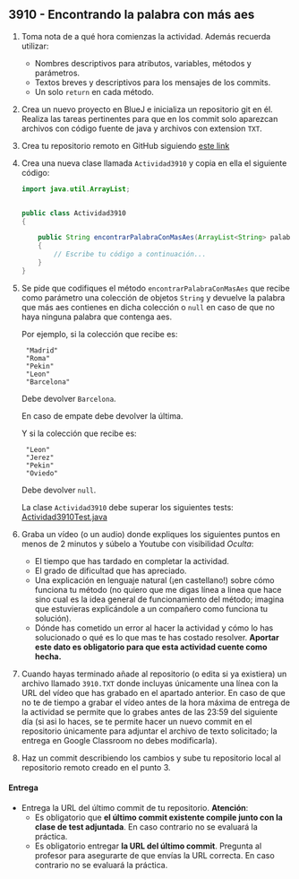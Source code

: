 ## 3910 - Encontrando la palabra con más aes

1. Toma nota de a qué hora comienzas la actividad. Además recuerda utilizar:
   * Nombres descriptivos para atributos, variables, métodos y parámetros.
   * Textos breves y descriptivos para los mensajes de los commits.
   * Un solo `return` en cada método.

2. Crea un nuevo proyecto en BlueJ e inicializa un repositorio git en él. Realiza las tareas pertinentes para que en los commit solo aparezcan archivos con código fuente de java y archivos con extension `TXT`.

3. Crea tu repositorio remoto en GitHub siguiendo [este link](https://classroom.github.com/a/hLkpyqh3)

5. Crea una nueva clase llamada `Actividad3910` y copia en ella el siguiente código: 

      ```java
      import java.util.ArrayList;


      public class Actividad3910
      {

          public String encontrarPalabraConMasAes(ArrayList<String> palabras) 
          {
              // Escribe tu código a continuación...
          }
      }
      ```


4. Se pide que codifiques el método `encontrarPalabraConMasAes` que recibe como parámetro una colección de objetos `String` y devuelve la palabra que más aes contienes en dicha colección o `null` en caso de que no haya ninguna palabra que contenga aes.

    Por ejemplo, si la colección que recibe es:

        "Madrid"
        "Roma"
        "Pekin"
        "Leon"
        "Barcelona"

    Debe devolver `Barcelona`.

    En caso de empate debe devolver la última.

    Y si la colección que recibe es:

        "Leon"
        "Jerez"
        "Pekin"
        "Oviedo"

    Debe devolver `null`.

    La clase `Actividad3910` debe superar los siguientes tests: [Actividad3910Test.java](https://gist.github.com/miguelbayon/92c5702392ccb8718829e5a5e068563e)

5. Graba un vídeo (o un audio) donde expliques los siguientes puntos en menos de 2 minutos y súbelo a Youtube con visibilidad *Oculta*:
    - El tiempo que has tardado en completar la actividad.
    - El grado de dificultad que has apreciado.
    - Una explicación en lenguaje natural (¡en castellano!) sobre cómo funciona tu método (no quiero que me digas línea a linea que hace sino cual es la idea general de funcionamiento del método; imagina que estuvieras explicándole a un compañero como funciona tu solución).
    - Dónde has cometido un error al hacer la actividad y cómo lo has solucionado o qué es lo que mas te has costado resolver. **Aportar este dato es obligatorio para que esta actividad cuente como hecha.**

5. Cuando hayas terminado añade al repositorio (o edita si ya existiera) un archivo llamado `3910.TXT` donde incluyas únicamente una línea con la URL del vídeo que has grabado en el apartado anterior. En caso de que no te de tiempo a grabar el vídeo antes de la hora máxima de entrega de la actividad se permite que lo grabes antes de las 23:59 del siguiente día (si asi lo haces, se te permite hacer un nuevo commit en el repositorio únicamente para adjuntar el archivo de texto solicitado; la entrega en Google Classroom no debes modificarla).

6. Haz un commit describiendo los cambios y sube tu repositorio local al repositorio remoto creado en el punto 3.

#### Entrega

* Entrega la URL del último commit de tu repositorio. __Atención__: 
  * Es obligatorio que __el último commit existente compile junto con la clase de test adjuntada__. En caso contrario no se evaluará la práctica.
  * Es obligatorio entregar __la URL del último commit__. Pregunta al profesor para asegurarte de que envías la URL correcta. En caso contrario no se evaluará la práctica.
